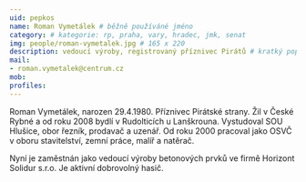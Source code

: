```yaml
---
uid: pepkos
name: Roman Vymetálek # běžně používáné jméno
category: # kategorie: rp, praha, vary, hradec, jmk, senat
img: people/roman-vymetalek.jpg # 165 x 220
description: vedoucí výroby, registrovaný příznivec Pirátů # kratký popis, max 160 znaků
mail:
- roman.vymetalek@centrum.cz
mob:
profiles:
---
```


Roman Vymetálek, narozen 29.4.1980. Příznivec Pirátské strany. Žil v České Rybné a od roku 2008 bydlí v Rudolticích u Lanškrouna. Vystudoval SOU Hlušice, obor řezník, prodavač a uzenář. Od roku 2000 pracoval jako OSVČ v oboru stavitelství, zemní práce, malíř a natěrač.


Nyní je zaměstnán jako vedoucí výroby betonových prvků ve firmě Horizont Solidur s.r.o. Je aktivní dobrovolný hasič.



